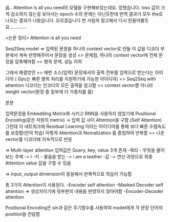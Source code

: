  음.. Attention is all you need의 모델을 구현해보았는데요. 망했습니다. loss 값이 크게 감소하지 않는걸 보아서는 epoch 수의 문제는 아닌듯한데 번역 결과가 모두 the로 나오는 결과가 나왔습니다. 모르겠습니다 딴 사람꺼 참고해서 다시 만들어볼듯요.............


<논문 정리>
Attention is all you need


Seq2Seq model => 입력된 문장을 하나의 context vector로 만듦 이 값을 디코더 부분에서 계속 반영해주어서 문장을 생성
				=> 문제점, 하나의 context vector에 전체 문장을 압축해야함 => 병목 문제, 성능 저하

그래서 해결방안 => 매번 소스(입력) 문장에서의 출력 전부를 입력으로 받는다는 아이디어
 ( Gpu는 빠른 병목 처리를 지원하기에 가능한 아이디아) => Seq2Seq with attention 디코더는 인코더의 모든 출력을 참고함 
 => context vector뿐 아니라 weight vector(문장 중 일부에 더 가중치를 줌)


본문

입력문장을 Embedding Metrix화 시키고 RNN을 사용하지 않았기에 Positional Encoding(같은 차원의 metrix) -> 입력 값 사이 Attention을 구함.(Self Attention) 그런데 이 네트워크에 Residual Learning 이라는 아이디어를 통해 보다 빠른 수렴속도를 보장함(잔여 학습) 이렇게 Attention과 Nomalization 를 중첩하여 반복함 => 나온 vector를 디코더에 지속적으로 반응 


=> Multi-layer attention 입력값은 Query, key, value 3개 존재 
-쿼리 - 무엇을 물어보는 주체 -> i
-키 - 물음을 받는 -> i am a teather
-값 -> 연산 과정으로 최종 Attention value 값을 구할 수 있음

=> input, output dimension이 동일해서 반복적으로 학습이 가능함


총 3가지 Attention이 사용된다.
-Encoder self attention
-Masked Decoder self attention => 생성자이기에 뒷부분의 내용을 반영하지 않아야함
-Encoder-Decoder attention

Positional Encoding은 sin과 같은 주기함수를 사용하여 model에게 각 문장 단어의 position을 전달함
